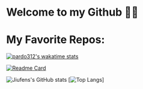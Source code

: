 # Welcome  to my Github 🐱‍💻

<!--
**pardo312/pardo312** is a ✨ _special_ ✨ repository because its `README.md` (this file) appears on your GitHub profile.

Here are some ideas to get you started:

- 🔭 I’m currently working on ...
- 🌱 I’m currently learning ...
- 👯 I’m looking to collaborate on ...
- 🤔 I’m looking for help with ...
- 💬 Ask me about ...
- 📫 How to reach me: ...
- 😄 Pronouns: ...
- ⚡ Fun fact: ...
-->

# My Favorite Repos:
[![pardo312's wakatime stats](https://github-readme-stats.vercel.app/api/wakatime?username=pardo312)](https://github.com/anuraghazra/github-readme-stats)

[![Readme Card](https://github-readme-stats.vercel.app/api/pin/?username=pardo312&repo=SummerGame&theme=radical)](https://github.com/pardo312/SummerGame)

![Jiufens's GitHub stats](https://github-readme-stats.vercel.app/api?username=pardo312&show_icons=true&theme=radical)
[![Top Langs](https://github-readme-stats.vercel.app/api/top-langs/?username=pardo312&layout=compact&theme=radical)]

